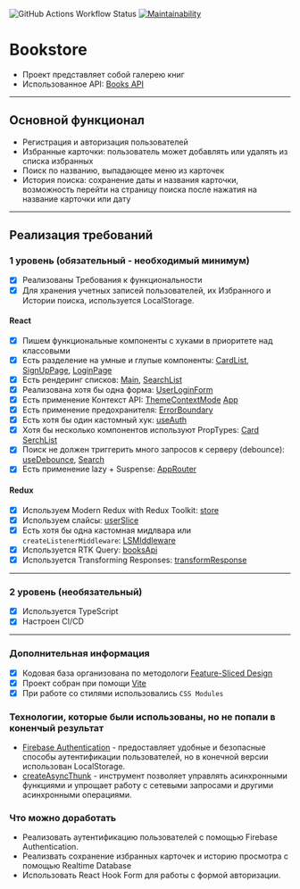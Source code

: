 ![GitHub Actions Workflow Status](https://img.shields.io/github/actions/workflow/status/shahmen2088/astone-project/ci-cd.yaml)
[![Maintainability](https://api.codeclimate.com/v1/badges/36397110a41e3c7148a5/maintainability)](https://codeclimate.com/github/shahmen2088/astone-project/maintainability)

# Bookstore

- Проект представляет собой галерею книг
- Использованное API: [Books API](https://developers.google.com/books?hl=en)

---

## Основной функционал

- Регистрация и авторизация пользователей
- Избранные карточки: пользователь может добавлять или удалять из списка избранных
- Поиск по названию, выпадающее меню из карточек
- История поиска: сохранение даты и названия карточки, возможность перейти на страницу поиска после нажатия на название карточки или дату

---

## Реализация требований

### 1 уровень (обязательный - необходимый минимум)

- [x] Реализованы Требования к функциональности
- [x] Для хранения учетных записей пользователей, их Избранного и Истории поиска, используется LocalStorage.

#### React

- [x] Пишем функциональные компоненты c хуками в приоритете над классовыми
- [x] Есть разделение на умные и глупые компоненты: [CardList](src/entities/CardList/CardList.tsx), [SignUpPage](src/pages/SignUpPage/SignUpPage.tsx), [LoginPage](src/pages/LoginPage/LoginPage.tsx)
- [x] Есть рендеринг списков: [Main](src/pages/MainPage/MainPage.tsx), [SearchList](src/features/SearchList/SearchList.tsx)
- [x] Реализована хотя бы одна форма: [UserLoginForm](src/components/UserLoginForm/UserLoginForm.tsx)
- [x] Есть применение Контекст API: [ThemeContextMode](src/shared/contextTheme/ThemeContextMode.tsx) [App](src/app/App.tsx)
- [x] Есть применение предохранителя: [ErrorBoundary](src/app/router/AppRouter.tsx)
- [x] Есть хотя бы один кастомный хук: [useAuth](src/shared/hook/useDebounce.tsx)
- [x] Хотя бы несколько компонентов используют PropTypes: [Card](src/entities/Card/Card.tsx) [SerchList](src/features/SearchList/SearchList.tsx)
- [x] Поиск не должен триггерить много запросов к серверу (debounce): [useDebounce](src/shared/hook/useDebounce.tsx), [Search](src/features/Search/Search.tsx)
- [x] Есть применение lazy + Suspense: [AppRouter](src/app/router/AppRouter.tsx)

#### Redux

- [x] Используем Modern Redux with Redux Toolkit: [store](src/app/providers/store/store.ts)
- [x] Используем слайсы: [userSlice](src/shared/reducers/slices/userSlice.ts)
- [x] Есть хотя бы одна кастомная мидлвара или `createListenerMiddleware`: [LSMIddleware](src/shared/reducers/slices/localStorageMiddleware.ts)
- [x] Используется RTK Query: [booksApi](src/shared/api/booksApi.ts)
- [x] Используется Transforming Responses: [transformResponse](src/shared/api/booksApi.ts)

---

### 2 уровень (необязательный)

- [x] Используется TypeScript
- [x] Настроен CI/CD

---

### Дополнительная информация

- [x] Кодовая база организована по методологи [Feature-Sliced Design](https://feature-sliced.design/ru/)
- [x] Проект собран при помощи [Vite](https://vitejs.dev)
- [x] При работе со стилями использовались `CSS Modules`

### Технологии, которые были использованы, но не попали в коненчый результат

- [Firebase Authentication](https://github.com/shahmen2088/astone-project/pull/3) - предоставляет удобные и безопасные способы аутентификации пользователей, но в конечной версии использован LocalStorage. 
- [createAsyncThunk](https://github.com/shahmen2088/astone-project/pull/1) - инструмент позволяет управлять асинхронными функциями и упрощает работу с сетевыми запросами и другими асинхронными операциями.

### Что можно доработать

- Реализовать аутентификацию пользователей с помощью Firebase Authentication.
- Реализвать сохранение избранных карточек и историю просмотра с помощью Realtime Database
- Использовать React Hook Form для работы с формой авторизации.
